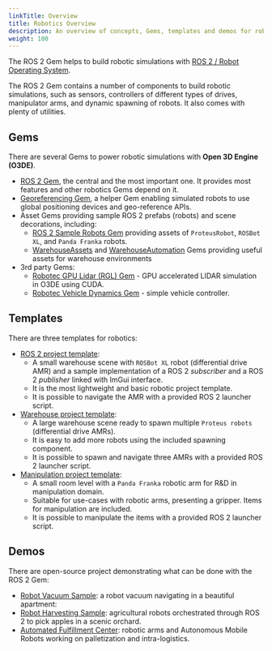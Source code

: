 ```yaml
---
linkTitle: Overview
title: Robotics Overview
description: An overview of concepts, Gems, templates and demos for robotics in Open 3D Engine (O3DE).
weight: 100
---
```


The ROS 2 Gem helps to build robotic simulations with [ROS 2 / Robot Operating System](https://docs.ros.org/en/jazzy/index.html).

The ROS 2 Gem contains a number of components to build robotic simulations, such as sensors,
controllers of different types of drives, manipulator arms, and dynamic spawning of robots. It also comes with plenty of utilities.

## Gems

There are several Gems to power robotic simulations with **Open 3D Engine (O3DE)**.
- [ROS 2 Gem](/docs/user-guide/gems/reference/robotics/ros2), the central and the most important one. It provides most features and other robotics Gems depend on it.
- [Georeferencing Gem](georeference.md), a helper Gem enabling simulated robots to use global positioning devices and geo-reference APIs.
- Asset Gems providing sample ROS 2 prefabs (robots) and scene decorations, including:
  - [ROS 2 Sample Robots Gem](https://github.com/o3de/o3de-extras/tree/main/Gems/ROS2SampleRobots) providing assets of `ProteusRobot`, `ROSBot XL`, and `Panda Franka` robots.
  - [WarehouseAssets](https://github.com/o3de/o3de-extras/tree/main/Gems/WarehouseAssets) and [WarehouseAutomation](https://github.com/o3de/o3de-extras/tree/main/Gems/WarehouseAutomation) Gems providing useful assets for warehouse environments
- 3rd party Gems: 
  - [Robotec GPU Lidar (RGL) Gem](https://github.com/RobotecAI/o3de-rgl-gem) - GPU accelerated LIDAR simulation in O3DE using CUDA.
  - [Robotec Vehicle Dynamics Gem](https://github.com/RobotecAI/o3de-vehicle-dynamics-gem) - simple vehicle controller.

## Templates

There are three templates for robotics:
- [ROS 2 project template](https://github.com/o3de/o3de-extras/tree/main/Templates/Ros2ProjectTemplate):
  - A small warehouse scene with `ROSBot XL` robot (differential drive AMR) and a sample implementation of a ROS 2 _subscriber_ and a ROS 2 _publisher_ linked with ImGui interface.
  - It is the most lightweight and basic robotic project template.
  - It is possible to navigate the AMR with a provided ROS 2 launcher script.
- [Warehouse project template](https://github.com/o3de/o3de-extras/tree/main/Templates/Ros2FleetRobotTemplate):
  - A large warehouse scene ready to spawn multiple `Proteus robots` (differential drive AMRs).
  - It is easy to add more robots using the included spawning component.
  - It is possible to spawn and navigate three AMRs with a provided ROS 2 launcher script.
- [Manipulation project template](https://github.com/o3de/o3de-extras/tree/main/Templates/Ros2RoboticManipulationTemplate):
  - A small room level with a `Panda Franka` robotic arm for R&D in manipulation domain.
  - Suitable for use-cases with robotic arms, presenting a gripper. Items for manipulation are included.
  - It is possible to manipulate the items with a provided ROS 2 launcher script.

## Demos

There are open-source project demonstrating what can be done with the ROS 2 Gem:
- [Robot Vacuum Sample](https://github.com/o3de/RobotVacuumSample): a robot vacuum navigating in a beautiful apartment: 
- [Robot Harvesting Sample](https://github.com/o3de/ROSConDemo): agricultural robots orchestrated through ROS 2 to pick apples in a scenic orchard.
- [Automated Fulfillment Center](https://github.com/RobotecAI/ROSCon2023Demo): robotic arms and Autonomous Mobile Robots working on palletization and intra-logistics.
